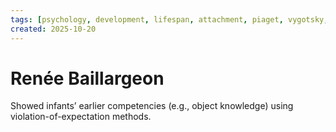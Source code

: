 ```yaml
---
tags: [psychology, development, lifespan, attachment, piaget, vygotsky, adolescence, adulthood, aging, morality]
created: 2025-10-20
---
```

# Renée Baillargeon

Showed infants’ earlier competencies (e.g., object knowledge) using violation-of-expectation methods.
